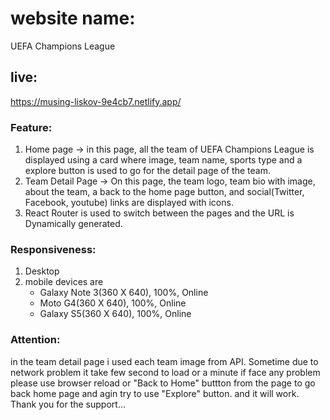 # website name: 
UEFA Champions League


## live:
https://musing-liskov-9e4cb7.netlify.app/

### Feature:
1. Home page -> in this page, all the team of UEFA Champions League is displayed using a card where image, team name, sports type and a explore button is used to go for the detail page of the team.
2. Team Detail Page -> On this page, the team logo, team bio with image, about the team, a back to the home page button, and social(Twitter, Facebook, youtube) links are displayed with icons.
3. React Router is used to switch between the pages and the URL is Dynamically generated.

### Responsiveness:
1. Desktop
2. mobile devices are
    * Galaxy Note 3(360 X 640), 100%, Online
    * Moto G4(360 X 640), 100%, Online
    * Galaxy S5(360 X 640), 100%, Online
 
### Attention:
in the team detail page i used each team image from API. Sometime due to network problem it take few second to load or a minute if face any problem please use browser reload or "Back to Home" buttton from the page to go back home page and agin try to use "Explore" button. and it will work. Thank you for the support...
